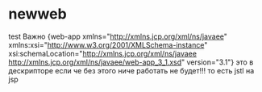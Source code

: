 # newweb
test
Важно {web-app xmlns="http://xmlns.jcp.org/xml/ns/javaee"
         xmlns:xsi="http://www.w3.org/2001/XMLSchema-instance"
         xsi:schemaLocation="http://xmlns.jcp.org/xml/ns/javaee http://xmlns.jcp.org/xml/ns/javaee/web-app_3_1.xsd"
         version="3.1"}
это в дескрипторе если че
без этого ниче работать не будет!!! то есть jstl на jsp
